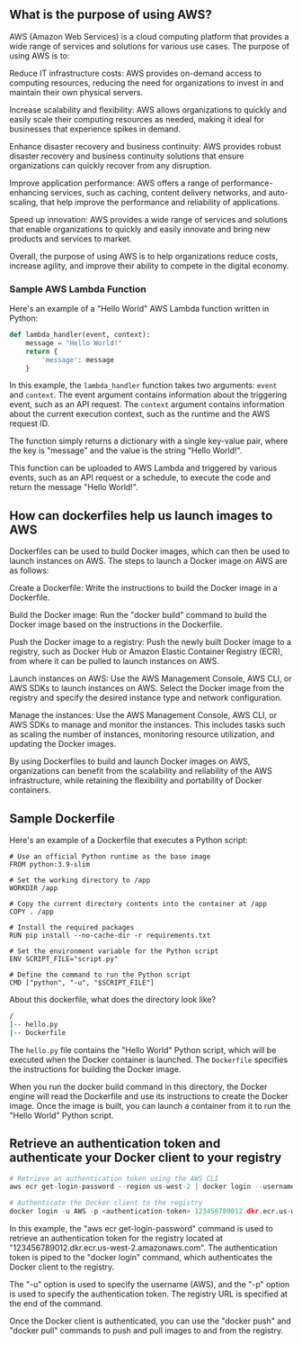 
## What is the purpose of using AWS?

AWS (Amazon Web Services) is a cloud computing platform that provides a wide range of services and solutions for various use cases. The purpose of using AWS is to:

Reduce IT infrastructure costs: AWS provides on-demand access to computing resources, reducing the need for organizations to invest in and maintain their own physical servers.

Increase scalability and flexibility: AWS allows organizations to quickly and easily scale their computing resources as needed, making it ideal for businesses that experience spikes in demand.

Enhance disaster recovery and business continuity: AWS provides robust disaster recovery and business continuity solutions that ensure organizations can quickly recover from any disruption.

Improve application performance: AWS offers a range of performance-enhancing services, such as caching, content delivery networks, and auto-scaling, that help improve the performance and reliability of applications.

Speed up innovation: AWS provides a wide range of services and solutions that enable organizations to quickly and easily innovate and bring new products and services to market.

Overall, the purpose of using AWS is to help organizations reduce costs, increase agility, and improve their ability to compete in the digital economy.

### Sample AWS Lambda Function

Here's an example of a "Hello World" AWS Lambda function written in Python:

```py
def lambda_handler(event, context):
    message = "Hello World!"
    return {
        'message': message
    }
```

In this example, the `lambda_handler` function takes two arguments: `event` and `context`. The event argument contains information about the triggering event, such as an API request. The `context` argument contains information about the current execution context, such as the runtime and the AWS request ID.

The function simply returns a dictionary with a single key-value pair, where the key is "message" and the value is the string "Hello World!".

This function can be uploaded to AWS Lambda and triggered by various events, such as an API request or a schedule, to execute the code and return the message "Hello World!".

## How can dockerfiles help us launch images to AWS

Dockerfiles can be used to build Docker images, which can then be used to launch instances on AWS. The steps to launch a Docker image on AWS are as follows:

Create a Dockerfile: Write the instructions to build the Docker image in a Dockerfile.

Build the Docker image: Run the "docker build" command to build the Docker image based on the instructions in the Dockerfile.

Push the Docker image to a registry: Push the newly built Docker image to a registry, such as Docker Hub or Amazon Elastic Container Registry (ECR), from where it can be pulled to launch instances on AWS.

Launch instances on AWS: Use the AWS Management Console, AWS CLI, or AWS SDKs to launch instances on AWS. Select the Docker image from the registry and specify the desired instance type and network configuration.

Manage the instances: Use the AWS Management Console, AWS CLI, or AWS SDKs to manage and monitor the instances. This includes tasks such as scaling the number of instances, monitoring resource utilization, and updating the Docker images.

By using Dockerfiles to build and launch Docker images on AWS, organizations can benefit from the scalability and reliability of the AWS infrastructure, while retaining the flexibility and portability of Docker containers.

## Sample Dockerfile

Here's an example of a Dockerfile that executes a Python script:

```docker
# Use an official Python runtime as the base image
FROM python:3.9-slim

# Set the working directory to /app
WORKDIR /app

# Copy the current directory contents into the container at /app
COPY . /app

# Install the required packages
RUN pip install --no-cache-dir -r requirements.txt

# Set the environment variable for the Python script
ENV SCRIPT_FILE="script.py"

# Define the command to run the Python script
CMD ["python", "-u", "$SCRIPT_FILE"]
```

About this dockerfile, what does the directory look like?

```cmd
/
|-- hello.py
|-- Dockerfile
```

The `hello.py` file contains the "Hello World" Python script, which will be executed when the Docker container is launched. The `Dockerfile` specifies the instructions for building the Docker image.

When you run the docker build command in this directory, the Docker engine will read the Dockerfile and use its instructions to create the Docker image. Once the image is built, you can launch a container from it to run the "Hello World" Python script.

## Retrieve an authentication token and authenticate your Docker client to your registry

```py
# Retrieve an authentication token using the AWS CLI
aws ecr get-login-password --region us-west-2 | docker login --username AWS --password-stdin 123456789012.dkr.ecr.us-west-2.amazonaws.com

# Authenticate the Docker client to the registry
docker login -u AWS -p <authentication-token> 123456789012.dkr.ecr.us-west-2.amazonaws.com
```
In this example, the "aws ecr get-login-password" command is used to retrieve an authentication token for the registry located at "123456789012.dkr.ecr.us-west-2.amazonaws.com". The authentication token is piped to the "docker login" command, which authenticates the Docker client to the registry.

The "-u" option is used to specify the username (AWS), and the "-p" option is used to specify the authentication token. The registry URL is specified at the end of the command.

Once the Docker client is authenticated, you can use the "docker push" and "docker pull" commands to push and pull images to and from the registry.